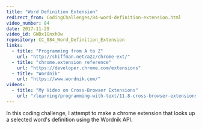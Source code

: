 ```yaml
---
title: "Word Definition Extension"
redirect_from: CodingChallenges/84-word-definition-extension.html
video_number: 84
date: 2017-11-29
video_id: GWDx1GnxhOw
repository: CC_084_Word_Definition_Extension
links:
  - title: "Programming from A to Z"
    url: "http://shiffman.net/a2z/chrome-ext/"
  - title: "chrome.extension reference"
    url: "https://developer.chrome.com/extensions"
  - title: "Wordnik"
    url: "https://www.wordnik.com/"
videos:
  - title: "My Video on Cross-Browser Extensions"
    url: "/learning/programming-with-text/11.8-cross-browser-extensions"
---
```


In this coding challenge, I attempt to make a chrome extension that looks up a selected word's definition using the Wordnik API.
